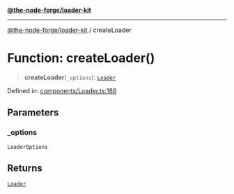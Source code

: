 [**@the-node-forge/loader-kit**](../README.md)

---

[@the-node-forge/loader-kit](../globals.md) / createLoader

# Function: createLoader()

> **createLoader**(`_options`): [`Loader`](../classes/Loader.md)

Defined in:
[components/Loader.ts:188](https://github.com/The-Node-Forge/loader-kit/blob/559e38d73fb510c3fd742669b127bb9fc0faa185/src/components/Loader.ts#L188)

## Parameters

### \_options

`LoaderOptions`

## Returns

[`Loader`](../classes/Loader.md)
